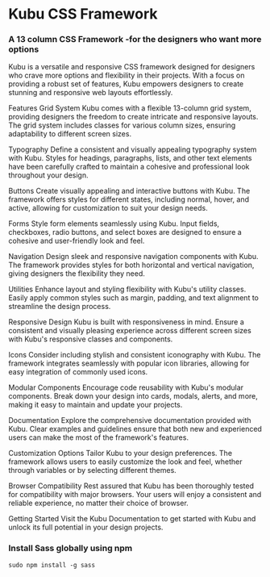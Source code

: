 # Kubu CSS Framework
### A 13 column CSS Framework -for the designers who want more options

Kubu is a versatile and responsive CSS framework designed for designers who crave more options and flexibility in their projects. With a focus on providing a robust set of features, Kubu empowers designers to create stunning and responsive web layouts effortlessly.




Features
Grid System
Kubu comes with a flexible 13-column grid system, providing designers the freedom to create intricate and responsive layouts. The grid system includes classes for various column sizes, ensuring adaptability to different screen sizes.

Typography
Define a consistent and visually appealing typography system with Kubu. Styles for headings, paragraphs, lists, and other text elements have been carefully crafted to maintain a cohesive and professional look throughout your design.

Buttons
Create visually appealing and interactive buttons with Kubu. The framework offers styles for different states, including normal, hover, and active, allowing for customization to suit your design needs.

Forms
Style form elements seamlessly using Kubu. Input fields, checkboxes, radio buttons, and select boxes are designed to ensure a cohesive and user-friendly look and feel.

Navigation
Design sleek and responsive navigation components with Kubu. The framework provides styles for both horizontal and vertical navigation, giving designers the flexibility they need.

Utilities
Enhance layout and styling flexibility with Kubu's utility classes. Easily apply common styles such as margin, padding, and text alignment to streamline the design process.

Responsive Design
Kubu is built with responsiveness in mind. Ensure a consistent and visually pleasing experience across different screen sizes with Kubu's responsive classes and components.

Icons
Consider including stylish and consistent iconography with Kubu. The framework integrates seamlessly with popular icon libraries, allowing for easy integration of commonly used icons.

Modular Components
Encourage code reusability with Kubu's modular components. Break down your design into cards, modals, alerts, and more, making it easy to maintain and update your projects.

Documentation
Explore the comprehensive documentation provided with Kubu. Clear examples and guidelines ensure that both new and experienced users can make the most of the framework's features.

Customization Options
Tailor Kubu to your design preferences. The framework allows users to easily customize the look and feel, whether through variables or by selecting different themes.

Browser Compatibility
Rest assured that Kubu has been thoroughly tested for compatibility with major browsers. Your users will enjoy a consistent and reliable experience, no matter their choice of browser.

Getting Started
Visit the Kubu Documentation to get started with Kubu and unlock its full potential in your design projects.


### Install Sass globally using npm
`sudo npm install -g sass`






